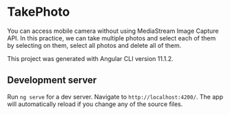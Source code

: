 # TakePhoto

You can access mobile camera without using MediaStream Image Capture API. In this practice, we can take multiple photos and select each of them by selecting on them, select all photos and delete all of them.

This project was generated with Angular CLI version 11.1.2.

## Development server

Run `ng serve` for a dev server. Navigate to `http://localhost:4200/`. The app will automatically reload if you change any of the source files.

